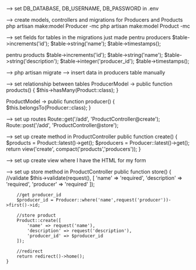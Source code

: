 --> set DB_DATABASE, DB_USERNAME, DB_PASSWORD in .env

--> create models, controllers and migrations for Producers and Products
php artisan make:model Producer -mc
php artisan make:model Product -mc

--> set fields for tables in the migrations just made
pentru producers
 $table->increments('id');
 $table->string('name');
 $table->timestamps();

pentru products
$table->increments('id');
$table->string('name');
$table->string('description');
$table->integer('producer_id');
$table->timestamps();

--> php artisan migrate
--> insert data in producers table manually

--> set relationship between tables
ProducerModel -> public function products()
    {
    	$this->hasMany(Product::class);
    }

ProductModel -> public function producer()
    {
    	$this.belongsTo(Producer::class);
    }

--> set up routes
Route::get('/add', 'ProductController@create');
Route::post('/add', 'ProductController@store');

--> set up create method in ProductController
public function create()
    {
    	$products = Product::latest()->get();
    	$producers = Producer::latest()->get();
    	return view('create', compact('products','producers'));
    }

--> set up create view where I have the HTML for my form

--> set up store method in ProductController
 public function store()
    {
    	//validate
    	$this->validate(request(), [
    		'name' => 'required',
    		'description' => 'required',
    		'producer' => 'required'
    	]);

    	//get producer_id
    	$producer_id = Producer::where('name',request('producer'))->first()->id;

    	//store product
    	Product::create([
    		'name' => request('name'),
    		'description' => request('description'),
    		'producer_id' => $producer_id
    	]);

    	//redirect
    	return redirect()->home();
    }



